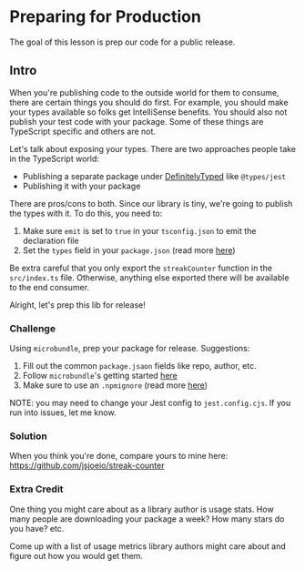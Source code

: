 # Preparing for Production

The goal of this lesson is prep our code for a public release.

## Intro

When you're publishing code to the outside world for them to consume, there are certain things you should do first. For example, you should make your types available so folks get IntelliSense benefits. You should also not publish your test code with your package. Some of these things are TypeScript specific and others are not.

Let's talk about exposing your types. There are two approaches people take in the TypeScript world:

- Publishing a separate package under [DefinitelyTyped](https://github.com/DefinitelyTyped/DefinitelyTyped) like `@types/jest`
- Publishing it with your package

There are pros/cons to both. Since our library is tiny, we're going to publish the types with it. To do this, you need to:

1. Make sure `emit` is set to `true` in your `tsconfig.json` to emit the declaration file
2. Set the `types` field in your `package.json` (read more [here](https://www.typescriptlang.org/docs/handbook/declaration-files/publishing.html#including-declarations-in-your-npm-package))

Be extra careful that you only export the `streakCounter` function in the `src/index.ts` file. Otherwise, anything else exported there will be available to the end consumer.

Alright, let's prep this lib for release!

### Challenge

Using `microbundle`, prep your package for release. Suggestions:

1. Fill out the common `package.jsaon` fields like repo, author, etc.
2. Follow `microbundle`'s getting started [here](https://github.com/developit/microbundle#using-with-typescript)
3. Make sure to use an `.npmignore` (read more [here](https://npm.github.io/publishing-pkgs-docs/publishing/the-npmignore-file.html))

NOTE: you may need to change your Jest config to `jest.config.cjs`. If you run into issues, let me know.

### Solution

When you think you're done, compare yours to mine here: https://github.com/jsjoeio/streak-counter

### Extra Credit

One thing you might care about as a library author is usage stats. How many people are downloading your package a week? How many stars do you have? etc.

Come up with a list of usage metrics library authors might care about and figure out how you would get them.
